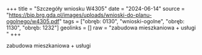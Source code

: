 +++
title = "Szczegóły wniosku W4305"
date = "2024-06-14"
source = "https://bip.brg.gda.pl/images/uploads/wnioski-do-planu-ogolnego/w4305.pdf"
tags = ["obręb: 0130", "wnioski-ogolne", "obręb: 1130", "obręb: 1232"]
geolinks = []
raw = "zabudowa mieszkaniowa + usługi "
+++

zabudowa mieszkaniowa + usługi



